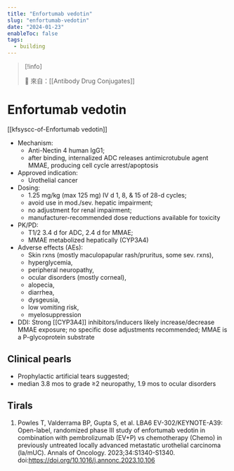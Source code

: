 ```yaml
---
title: "Enfortumab vedotin"
slug: "enfortumab-vedotin"
date: "2024-01-23"
enableToc: false
tags:
  - building
---
```


> [!info]
>
> 🌱 來自：[[Antibody Drug Conjugates]]

# Enfortumab vedotin

[[kfsyscc-of-Enfortumab vedotin]]

- Mechanism:
  - Anti-Nectin 4 human IgG1;
  - after binding, internalized ADC releases antimicrotubule agent MMAE, producing cell cycle arrest/apoptosis
- Approved indication:
  - Urothelial cancer
- Dosing:
  - 1.25 mg/kg (max 125 mg) IV d 1, 8, & 15 of 28-d cycles;
  - avoid use in mod./sev. hepatic impairment;
  - no adjustment for renal impairment;
  - manufacturer-recommended dose reductions available for toxicity
- PK/PD:
  - T1/2 3.4 d for ADC, 2.4 d for MMAE;
  - MMAE metabolized hepatically (CYP3A4)
- Adverse effects (AEs):
  - Skin rxns (mostly maculopapular rash/pruritus, some sev. rxns),
  - hyperglycemia,
  - peripheral neuropathy,
  - ocular disorders (mostly corneal),
  - alopecia,
  - diarrhea,
  - dysgeusia,
  - low vomiting risk,
  - myelosuppression
- DDI: Strong [[CYP3A4]] inhibitors/inducers likely increase/decrease MMAE exposure; no specific dose adjustments recommended; MMAE is a P-glycoprotein substrate

## Clinical pearls

- Prophylactic artificial tears suggested;
- median 3.8 mos to grade ≥2 neuropathy, 1.9 mos to ocular disorders

## Tirals

1. Powles T, Valderrama BP, Gupta S, et al. LBA6 EV-302/KEYNOTE-A39: Open-label, randomized phase III study of enfortumab vedotin in combination with pembrolizumab (EV+P) vs chemotherapy (Chemo) in previously untreated locally advanced metastatic urothelial carcinoma (la/mUC). Annals of Oncology. 2023;34:S1340-S1340. doi:<https://doi.org/10.1016/j.annonc.2023.10.106>

